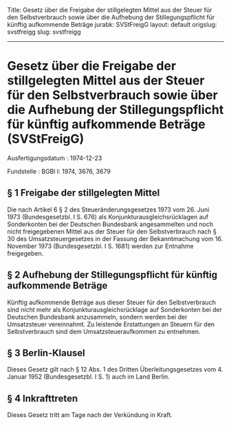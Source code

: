 Title: Gesetz über die Freigabe der stillgelegten Mittel aus der Steuer für den Selbstverbrauch
  sowie über die Aufhebung der Stillegungspflicht für künftig aufkommende Beträge
jurabk: SVStFreigG
layout: default
origslug: svstfreigg
slug: svstfreigg

---

# Gesetz über die Freigabe der stillgelegten Mittel aus der Steuer für den Selbstverbrauch sowie über die Aufhebung der Stillegungspflicht für künftig aufkommende Beträge (SVStFreigG)

Ausfertigungsdatum
:   1974-12-23

Fundstelle
:   BGBl I: 1974, 3676, 3679



## § 1 Freigabe der stillgelegten Mittel

Die nach Artikel 6 § 2 des Steueränderungsgesetzes 1973 vom 26. Juni
1973 (Bundesgesetzbl. I S. 676) als Konjunkturausgleichsrücklagen auf
Sonderkonten bei der Deutschen Bundesbank angesammelten und noch nicht
freigegebenen Mittel aus der Steuer für den Selbstverbrauch nach § 30
des Umsatzsteuergesetzes in der Fassung der Bekanntmachung vom 16.
November 1973 (Bundesgesetzbl. I S. 1681) werden zur Entnahme
freigegeben.


## § 2 Aufhebung der Stillegungspflicht für künftig aufkommende Beträge

Künftig aufkommende Beträge aus dieser Steuer für den Selbstverbrauch
sind nicht mehr als Konjunkturausgleichsrücklage auf Sonderkonten bei
der Deutschen Bundesbank anzusammeln, sondern werden bei der
Umsatzsteuer vereinnahmt. Zu leistende Erstattungen an Steuern für den
Selbstverbrauch sind dem Umsatzsteueraufkommen zu entnehmen.


## § 3 Berlin-Klausel

Dieses Gesetz gilt nach § 12 Abs. 1 des Dritten Überleitungsgesetzes
vom 4. Januar 1952 (Bundesgesetzbl. I S. 1) auch im Land Berlin.


## § 4 Inkrafttreten

Dieses Gesetz tritt am Tage nach der Verkündung in Kraft.

